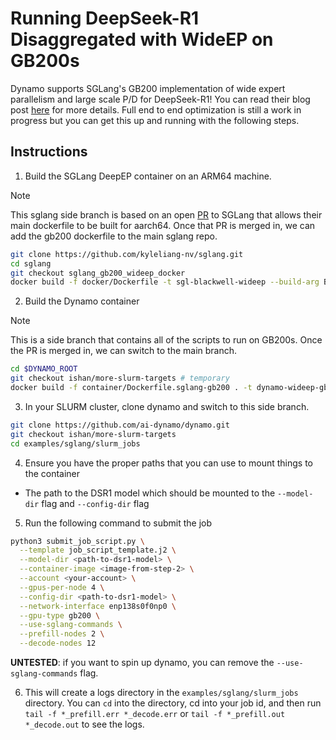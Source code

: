 <!--
SPDX-FileCopyrightText: Copyright (c) 2025 NVIDIA CORPORATION & AFFILIATES. All rights reserved.
SPDX-License-Identifier: Apache-2.0

Licensed under the Apache License, Version 2.0 (the "License");
you may not use this file except in compliance with the License.
You may obtain a copy of the License at

http://www.apache.org/licenses/LICENSE-2.0

Unless required by applicable law or agreed to in writing, software
distributed under the License is distributed on an "AS IS" BASIS,
WITHOUT WARRANTIES OR CONDITIONS OF ANY KIND, either express or implied.
See the License for the specific language governing permissions and
limitations under the License.
-->

# Running DeepSeek-R1 Disaggregated with WideEP on GB200s

Dynamo supports SGLang's GB200 implementation of wide expert parallelism and large scale P/D for DeepSeek-R1! You can read their blog post [here](https://lmsys.org/blog/2025-06-16-gb200-part-1/) for more details. Full end to end optimization is still a work in progress but you can get this up and running with the following steps.

## Instructions

1. Build the SGLang DeepEP container on an ARM64 machine.

> [!NOTE]
> This sglang side branch is based on an open [PR](https://github.com/sgl-project/sglang/pull/7721/files) to SGLang that allows their main dockerfile to be built for aarch64. Once that PR is merged in, we can add the gb200 dockerfile to the main sglang repo.

```bash
git clone https://github.com/kyleliang-nv/sglang.git
cd sglang
git checkout sglang_gb200_wideep_docker
docker build -f docker/Dockerfile -t sgl-blackwell-wideep --build-arg BUILD_TYPE=blackwell --build-arg CUDA_VERSION=12.8.1 .
```

2. Build the Dynamo container

> [!NOTE]
> This is a side branch that contains all of the scripts to run on GB200s. Once the PR is merged in, we can switch to the main branch.

```bash
cd $DYNAMO_ROOT
git checkout ishan/more-slurm-targets # temporary
docker build -f container/Dockerfile.sglang-gb200 . -t dynamo-wideep-gb200 --no-cache
```

3. In your SLURM cluster, clone dynamo and switch to this side branch.

```bash
git clone https://github.com/ai-dynamo/dynamo.git
git checkout ishan/more-slurm-targets
cd examples/sglang/slurm_jobs
```

4. Ensure you have the proper paths that you can use to mount things to the container

- The path to the DSR1 model which should be mounted to the `--model-dir` flag and `--config-dir` flag 

5. Run the following command to submit the job

```bash
python3 submit_job_script.py \
  --template job_script_template.j2 \
  --model-dir <path-to-dsr1-model> \
  --container-image <image-from-step-2> \
  --account <your-account> \
  --gpus-per-node 4 \
  --config-dir <path-to-dsr1-model> \
  --network-interface enp138s0f0np0 \
  --gpu-type gb200 \
  --use-sglang-commands \
  --prefill-nodes 2 \
  --decode-nodes 12
```

**UNTESTED**: if you want to spin up dynamo, you can remove the `--use-sglang-commands` flag.

6. This will create a logs directory in the `examples/sglang/slurm_jobs` directory. You can `cd` into the directory, cd into your job id, and then run `tail -f *_prefill.err *_decode.err` or `tail -f *_prefill.out *_decode.out` to see the logs.